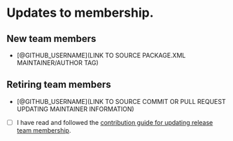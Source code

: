 # Updates to <!-- RELEASE_TEAM --> membership.

## New team members

* [@GITHUB_USERNAME](LINK TO SOURCE PACKAGE.XML MAINTAINER/AUTHOR TAG)

## Retiring team members

* [@GITHUB_USERNAME](LINK TO SOURCE COMMIT OR PULL REQUEST UPDATING MAINTAINER INFORMATION)

- [ ] I have read and followed the [contribution guide for updating release team membership](https://github.com/ros2-gbp/ros2-gbp-github-org/tree/latest/CONTRIBUTING.md#Updating-team-membership).
